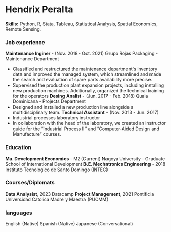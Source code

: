 # Hendrix Peralta 

**Skills:** Python, R, Stata, Tableau, Statistical Analysis, Spatial Economics, Remote Sensing.

### Job experience 
**Maintenance Inginer** - (Nov. 2018 - Oct. 2021)
Grupo Rojas Packaging - Maintenance Department
- Classified and restructured the maintenance department's inventory data and improved the managed system, which streamlined and made the search and evaluation of spare parts availability more precise.
- Supervised the production plant expansion projects, including installing new production machines. Additionally, organized the technical training for the operators 
**Desing Analist** - (Jun. 2017 - Feb. 2018)
Quala Dominicana - Projects Department
- Designed and installed a new production line alongside a multidisciplinary team. 
**Technical Assistant** - (Nov. 2013 - Jun. 2017)
- Industrial processes laboratory instructor
- In collaboration with the head of the laboratory, we created an instructor guide for the “Industrial Process II” and  “Computer-Aided Design and Manufacture” courses.

### Education
**Ma. Development Economics** - M2 (Current) 
Nagoya University - Graduate School of International Development 
**B.E. Mechatronics Engineering** - 2018 
Instituto Tecnologico de Santo Domingo (INTEC) 

### Courses/Diplomats 
**Data Analysist**, 2023 Datacamp
**Project Management**, 2021
Pontificia Universidad Catolica Madre y Maestra (PUCMM)

### languages 
English (Native)
Spanish (Native)
Japanese (Conversational)
